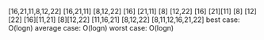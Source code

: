  [16,21,11,8,12,22]
[16,21,11] [8,12,22]
[16] [21,11] [8] [12,22]
[16] [21][11] [8] [12][22]
[16][11,21] [8][12,22]
[11,16,21] [8,12,22]
[8,11,12,16,21,22]
best case: O(logn)
average case: O(logn)
worst case: O(logn)

